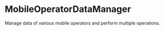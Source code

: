 # MobileOperatorDataManager
Manage data of various mobile operators and perform multiple operations.
